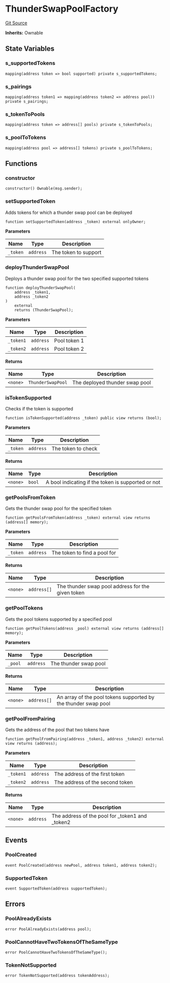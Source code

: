 # ThunderSwapPoolFactory
[Git Source](https://github.com/Sahil-Gujrati/thunder-swap/blob/65d96eb516be89fd9526025068582cb68137dd6f/src/core/ThunderSwapPoolFactory.sol)

**Inherits:**
Ownable


## State Variables
### s_supportedTokens

```solidity
mapping(address token => bool supported) private s_supportedTokens;
```


### s_pairings

```solidity
mapping(address token1 => mapping(address token2 => address pool)) private s_pairings;
```


### s_tokenToPools

```solidity
mapping(address token => address[] pools) private s_tokenToPools;
```


### s_poolToTokens

```solidity
mapping(address pool => address[] tokens) private s_poolToTokens;
```


## Functions
### constructor


```solidity
constructor() Ownable(msg.sender);
```

### setSupportedToken

Adds tokens for which a thunder swap pool can be deployed


```solidity
function setSupportedToken(address _token) external onlyOwner;
```
**Parameters**

|Name|Type|Description|
|----|----|-----------|
|`_token`|`address`|The token to support|


### deployThunderSwapPool

Deploys a thunder swap pool for the two specified supported tokens


```solidity
function deployThunderSwapPool(
    address _token1,
    address _token2
)
    external
    returns (ThunderSwapPool);
```
**Parameters**

|Name|Type|Description|
|----|----|-----------|
|`_token1`|`address`|Pool token 1|
|`_token2`|`address`|Pool token 2|

**Returns**

|Name|Type|Description|
|----|----|-----------|
|`<none>`|`ThunderSwapPool`|The deployed thunder swap pool|


### isTokenSupported

Checks if the token is supported


```solidity
function isTokenSupported(address _token) public view returns (bool);
```
**Parameters**

|Name|Type|Description|
|----|----|-----------|
|`_token`|`address`|The token to check|

**Returns**

|Name|Type|Description|
|----|----|-----------|
|`<none>`|`bool`|A bool indicating if the token is supported or not|


### getPoolsFromToken

Gets the thunder swap pool for the specified token


```solidity
function getPoolsFromToken(address _token) external view returns (address[] memory);
```
**Parameters**

|Name|Type|Description|
|----|----|-----------|
|`_token`|`address`|The token to find a pool for|

**Returns**

|Name|Type|Description|
|----|----|-----------|
|`<none>`|`address[]`|The thunder swap pool address for the given token|


### getPoolTokens

Gets the pool tokens supported by a specified pool


```solidity
function getPoolTokens(address _pool) external view returns (address[] memory);
```
**Parameters**

|Name|Type|Description|
|----|----|-----------|
|`_pool`|`address`|The thunder swap pool|

**Returns**

|Name|Type|Description|
|----|----|-----------|
|`<none>`|`address[]`|An array of the pool tokens supported by the thunder swap pool|


### getPoolFromPairing

Gets the address of the pool that two tokens have


```solidity
function getPoolFromPairing(address _token1, address _token2) external view returns (address);
```
**Parameters**

|Name|Type|Description|
|----|----|-----------|
|`_token1`|`address`|The address of the first token|
|`_token2`|`address`|The address of the second token|

**Returns**

|Name|Type|Description|
|----|----|-----------|
|`<none>`|`address`|The address of the pool for _token1 and _token2|


## Events
### PoolCreated

```solidity
event PoolCreated(address newPool, address token1, address token2);
```

### SupportedToken

```solidity
event SupportedToken(address supportedToken);
```

## Errors
### PoolAlreadyExists

```solidity
error PoolAlreadyExists(address pool);
```

### PoolCannotHaveTwoTokensOfTheSameType

```solidity
error PoolCannotHaveTwoTokensOfTheSameType();
```

### TokenNotSupported

```solidity
error TokenNotSupported(address tokenAddress);
```

